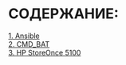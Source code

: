 # СОДЕРЖАНИЕ:  

[1. Ansible](Ansible.md)  
[2. CMD_BAT](CMD_BAT.md)  
[3. HP StoreOnce 5100](#HP-StoreOnce-5100)
